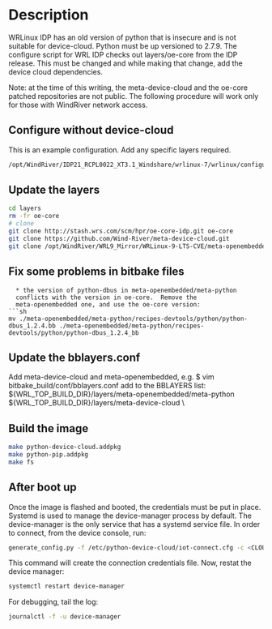 Description
===========
WRLinux IDP has an old version of python that is insecure and is not
suitable for device-cloud.  Python must be up versioned to 2.7.9.  The
configure script for WRL IDP checks out layers/oe-core from the IDP
release.  This must be changed and while making that change, add the
device cloud dependencies.

Note: at the time of this writing, the meta-device-cloud and the
oe-core patched repositories are not public.  The following procedure
will work only for those with WindRiver network access.


Configure without device-cloud
------------------------------
This is an example configuration.  Add any specific layers required.

```sh
/opt/WindRiver/IDP21_RCPL0022_XT3.1_Windshare/wrlinux-7/wrlinux/configure --enable-rootfs=idp --enable-addons=wr-idp --enable-kernel=idp  --without-layer=wr-srm,wr-mcafee --enable-board=intel-baytrail-64 --with-rcpl-version=0022
```

Update the layers
-----------------

```sh
cd layers
rm -fr oe-core
# clone
git clone http://stash.wrs.com/scm/hpr/oe-core-idp.git oe-core
git clone https://github.com/Wind-River/meta-device-cloud.git
git clone /opt/WindRiver/WRL9_Mirror/WRLinux-9-LTS-CVE/meta-openembedded

```

Fix some problems in bitbake files
----------------------------------
```
  * the version of python-dbus in meta-openembedded/meta-python
  conflicts with the version in oe-core.  Remove the
  meta-openembedded one, and use the oe-core version:
```sh
mv ./meta-openembedded/meta-python/recipes-devtools/python/python-dbus_1.2.4.bb ./meta-openembedded/meta-python/recipes-devtools/python/python-dbus_1.2.4_bb
```

Update the bblayers.conf
------------------------
Add meta-device-cloud and meta-openembedded, e.g.
	$ vim bitbake_build/conf/bblayers.conf
add to the BBLAYERS list:
	${WRL_TOP_BUILD_DIR}/layers/meta-openembedded/meta-python \
	${WRL_TOP_BUILD_DIR}/layers/meta-device-cloud \

Build the image
---------------
```sh
make python-device-cloud.addpkg
make python-pip.addpkg
make fs
```

After boot up
-------------
Once the image is flashed and booted, the credentials must be put in
place.  Systemd is used to manage the device-manager process by
default.  The device-manager is the only service that has a systemd
service file.  In order to connect, from the device console, run:
```sh
generate_config.py -f /etc/python-device-cloud/iot-connect.cfg -c <CLOUD URL> -p 8883 -t <APP TOKEN>
```
This command will create the connection credentials file.  Now, restat
the device manager:
```sh
systemctl restart device-manager
```

For debugging, tail the log:
```sh
journalctl -f -u device-manager
```
